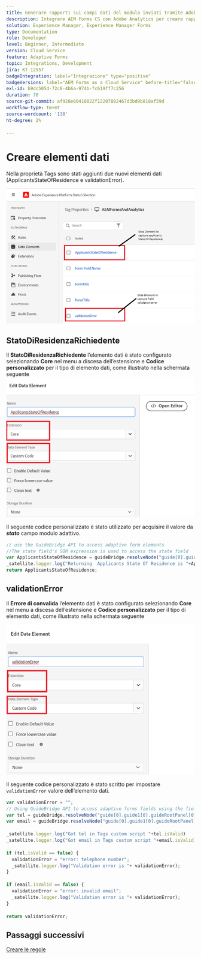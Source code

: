```yaml
---
title: Generare rapporti sui campi dati del modulo inviati tramite Adobe Analytics
description: Integrare AEM Forms CS con Adobe Analytics per creare rapporti sui campi dati dei moduli
solution: Experience Manager, Experience Manager Forms
type: Documentation
role: Developer
level: Beginner, Intermediate
version: Cloud Service
feature: Adaptive Forms
topic: Integrations, Development
jira: KT-12557
badgeIntegration: label="Integrazione" type="positive"
badgeVersions: label="AEM Forms as a Cloud Service" before-title="false"
exl-id: b9dc505d-72c8-4b6a-974b-fc619ff7c256
duration: 70
source-git-commit: af928e60410022f12207082467d3bd9b818af59d
workflow-type: tm+mt
source-wordcount: '138'
ht-degree: 2%

---
```


# Creare elementi dati

Nella proprietà Tags sono stati aggiunti due nuovi elementi dati (ApplicantsStateOfResidence e validationError).

![modulo adattivo](assets/data_elements.png)

## StatoDiResidenzaRichiedente

Il **StatoDiResidenzaRichiedente** l’elemento dati è stato configurato selezionando **Core** nel menu a discesa dell’estensione e **Codice personalizzato** per il tipo di elemento dati, come illustrato nella schermata seguente
![Stato-richiedente-residenza](assets/applicantstateofresidence.png)

Il seguente codice personalizzato è stato utilizzato per acquisire il valore da **_stato_** campo modulo adattivo.

```javascript
// use the GuideBridge API to access adaptive form elements
//The state field's SOM expression is used to access the state field
var ApplicantsStateOfResidence = guideBridge.resolveNode("guide[0].guide1[0].guideRootPanel[0].state[0]").value;
_satellite.logger.log("Returning  Applicants State Of Residence is "+ApplicantsStateOfResidence);
return ApplicantsStateOfResidence;
```

## validationError

Il **Errore di convalida** l’elemento dati è stato configurato selezionando **Core** nel menu a discesa dell’estensione e **Codice personalizzato** per il tipo di elemento dati, come illustrato nella schermata seguente

![validation-error](assets/validation-error.png)

Il seguente codice personalizzato è stato scritto per impostare `validationError` valore dell’elemento dati.

```javascript
var validationError = "";
// Using GuideBridge API to access adaptive forms fields using the fields SOM expression
var tel = guideBridge.resolveNode("guide[0].guide1[0].guideRootPanel[0].telephone[0]");
var email = guideBridge.resolveNode("guide[0].guide1[0].guideRootPanel[0].email[0]");

_satellite.logger.log("Got tel in Tags custom script "+tel.isValid)
_satellite.logger.log("Got email in Tags custom script "+email.isValid)

if (tel.isValid == false) {  
  validationError = "error: telephone number";
  _satellite.logger.log("Validation error is "+ validationError);
}

if (email.isValid == false) {  
  validationError = "error: invalid email";
  _satellite.logger.log("Validation error is "+ validationError);
}

return validationError;
```

## Passaggi successivi

[Creare le regole](./rules.md)